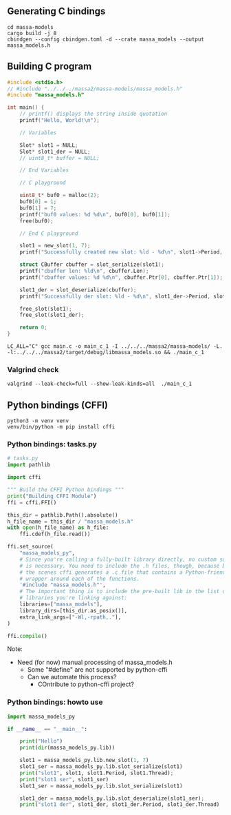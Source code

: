## Generating C bindings

    cd massa-models
    cargo build -j 8
    cbindgen --config cbindgen.toml -d --crate massa_models --output massa_models.h

## Building C program

```C
#include <stdio.h>
// #include "../../../massa2/massa-models/massa_models.h"
#include "massa_models.h"

int main() {
    // printf() displays the string inside quotation
    printf("Hello, World!\n");

    // Variables

    Slot* slot1 = NULL;
    Slot* slot1_der = NULL;
    // uint8_t* buffer = NULL;

    // End Variables

    // C playground

    uint8_t* buf0 = malloc(2);
    buf0[0] = 1;
    buf0[1] = 7;
    printf("buf0 values: %d %d\n", buf0[0], buf0[1]);
    free(buf0);

    // End C playground

    slot1 = new_slot(1, 7);
    printf("Successfully created new slot: %ld - %d\n", slot1->Period, slot1->Thread);

    struct CBuffer cbuffer = slot_serialize(slot1);
    printf("cbuffer len: %ld\n", cbuffer.Len);
    printf("cbuffer values: %d %d\n", cbuffer.Ptr[0], cbuffer.Ptr[1]);

    slot1_der = slot_deserialize(cbuffer);
    printf("Successfully der slot: %ld - %d\n", slot1_der->Period, slot1_der->Thread);

    free_slot(slot1);
    free_slot(slot1_der);

    return 0;
}
```

    LC_ALL="C" gcc main.c -o main_c_1 -I ../../../massa2/massa-models/ -L. -l:../../../massa2/target/debug/libmassa_models.so && ./main_c_1

### Valgrind check

    valgrind --leak-check=full --show-leak-kinds=all  ./main_c_1

## Python bindings (CFFI)

    python3 -m venv venv
    venv/bin/python -m pip install cffi

### Python bindings: tasks.py

```python
# tasks.py
import pathlib

import cffi

""" Build the CFFI Python bindings """
print("Building CFFI Module")
ffi = cffi.FFI()

this_dir = pathlib.Path().absolute()
h_file_name = this_dir / "massa_models.h"
with open(h_file_name) as h_file:
    ffi.cdef(h_file.read())

ffi.set_source(
    "massa_models_py",
    # Since you're calling a fully-built library directly, no custom source
    # is necessary. You need to include the .h files, though, because behind
    # the scenes cffi generates a .c file that contains a Python-friendly
    # wrapper around each of the functions.
    '#include "massa_models.h"',
    # The important thing is to include the pre-built lib in the list of
    # libraries you're linking against:
    libraries=["massa_models"],
    library_dirs=[this_dir.as_posix()],
    extra_link_args=["-Wl,-rpath,."],
)

ffi.compile()
```

Note: 
* Need (for now) manual processing of massa_models.h
  * Some "#define" are not supported by python-cffi
  * Can we automate this process?
    * COntribute to python-cffi project?

### Python bindings: howto use

```python
import massa_models_py

if __name__ == "__main__":

    print("Hello")
    print(dir(massa_models_py.lib))

    slot1 = massa_models_py.lib.new_slot(1, 7)
    slot1_ser = massa_models_py.lib.slot_serialize(slot1)
    print("slot1", slot1, slot1.Period, slot1.Thread);
    print("slot1 ser", slot1_ser)
    slot1_ser = massa_models_py.lib.slot_serialize(slot1)

    slot1_der = massa_models_py.lib.slot_deserialize(slot1_ser);
    print("slot1 der", slot1_der, slot1_der.Period, slot1_der.Thread)
```

